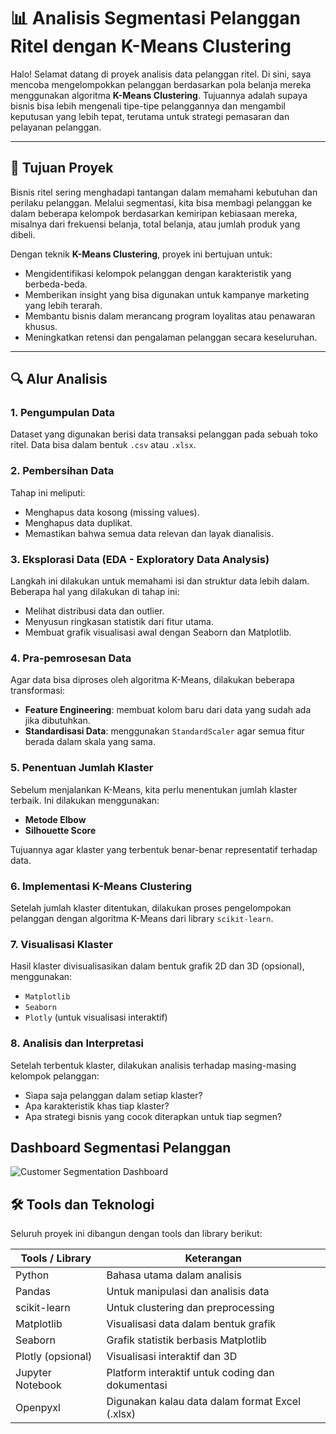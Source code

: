# 📊 Analisis Segmentasi Pelanggan Ritel dengan K-Means Clustering

Halo! Selamat datang di proyek analisis data pelanggan ritel. Di sini, saya mencoba mengelompokkan pelanggan berdasarkan pola belanja mereka menggunakan algoritma **K-Means Clustering**. Tujuannya adalah supaya bisnis bisa lebih mengenali tipe-tipe pelanggannya dan mengambil keputusan yang lebih tepat, terutama untuk strategi pemasaran dan pelayanan pelanggan.

---

## 🎯 Tujuan Proyek

Bisnis ritel sering menghadapi tantangan dalam memahami kebutuhan dan perilaku pelanggan. Melalui segmentasi, kita bisa membagi pelanggan ke dalam beberapa kelompok berdasarkan kemiripan kebiasaan mereka, misalnya dari frekuensi belanja, total belanja, atau jumlah produk yang dibeli.

Dengan teknik **K-Means Clustering**, proyek ini bertujuan untuk:

- Mengidentifikasi kelompok pelanggan dengan karakteristik yang berbeda-beda.
- Memberikan insight yang bisa digunakan untuk kampanye marketing yang lebih terarah.
- Membantu bisnis dalam merancang program loyalitas atau penawaran khusus.
- Meningkatkan retensi dan pengalaman pelanggan secara keseluruhan.

---

## 🔍 Alur Analisis

### 1. Pengumpulan Data
Dataset yang digunakan berisi data transaksi pelanggan pada sebuah toko ritel. Data bisa dalam bentuk `.csv` atau `.xlsx`.

### 2. Pembersihan Data
Tahap ini meliputi:

- Menghapus data kosong (missing values).
- Menghapus data duplikat.
- Memastikan bahwa semua data relevan dan layak dianalisis.

### 3. Eksplorasi Data (EDA - Exploratory Data Analysis)
Langkah ini dilakukan untuk memahami isi dan struktur data lebih dalam. Beberapa hal yang dilakukan di tahap ini:

- Melihat distribusi data dan outlier.
- Menyusun ringkasan statistik dari fitur utama.
- Membuat grafik visualisasi awal dengan Seaborn dan Matplotlib.

### 4. Pra-pemrosesan Data
Agar data bisa diproses oleh algoritma K-Means, dilakukan beberapa transformasi:

- **Feature Engineering**: membuat kolom baru dari data yang sudah ada jika dibutuhkan.
- **Standardisasi Data**: menggunakan `StandardScaler` agar semua fitur berada dalam skala yang sama.

### 5. Penentuan Jumlah Klaster
Sebelum menjalankan K-Means, kita perlu menentukan jumlah klaster terbaik. Ini dilakukan menggunakan:

- **Metode Elbow**
- **Silhouette Score**

Tujuannya agar klaster yang terbentuk benar-benar representatif terhadap data.

### 6. Implementasi K-Means Clustering
Setelah jumlah klaster ditentukan, dilakukan proses pengelompokan pelanggan dengan algoritma K-Means dari library `scikit-learn`.

### 7. Visualisasi Klaster
Hasil klaster divisualisasikan dalam bentuk grafik 2D dan 3D (opsional), menggunakan:

- `Matplotlib`
- `Seaborn`
- `Plotly` (untuk visualisasi interaktif)

### 8. Analisis dan Interpretasi
Setelah terbentuk klaster, dilakukan analisis terhadap masing-masing kelompok pelanggan:

- Siapa saja pelanggan dalam setiap klaster?
- Apa karakteristik khas tiap klaster?
- Apa strategi bisnis yang cocok diterapkan untuk tiap segmen?

## Dashboard Segmentasi Pelanggan

![Customer Segmentation Dashboard](customer_segmentation_dashboard.png)



## 🛠️ Tools dan Teknologi

Seluruh proyek ini dibangun dengan tools dan library berikut:

| Tools / Library   | Keterangan |
|-------------------|------------|
| Python            | Bahasa utama dalam analisis |
| Pandas            | Untuk manipulasi dan analisis data |
| scikit-learn      | Untuk clustering dan preprocessing |
| Matplotlib        | Visualisasi data dalam bentuk grafik |
| Seaborn           | Grafik statistik berbasis Matplotlib |
| Plotly (opsional) | Visualisasi interaktif dan 3D |
| Jupyter Notebook  | Platform interaktif untuk coding dan dokumentasi |
| Openpyxl          | Digunakan kalau data dalam format Excel (.xlsx) |
